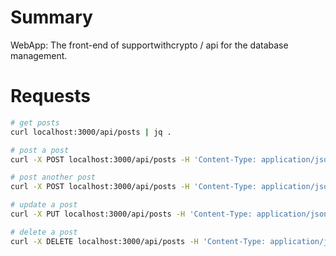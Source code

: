 # Summary
WebApp: The front-end of supportwithcrypto / api for the database management.

# Requests

```bash
# get posts
curl localhost:3000/api/posts | jq .

# post a post
curl -X POST localhost:3000/api/posts -H 'Content-Type: application/json'

# post another post
curl -X POST localhost:3000/api/posts -H 'Content-Type: application/json' -d '{"title":"my post","comment":"my comment"}'

# update a post
curl -X PUT localhost:3000/api/posts -H 'Content-Type: application/json' -d '{"_id":"61cce38c4875f14f733ff8d3", "title":"my post updated","comment":"my comment updated"}'

# delete a post
curl -X DELETE localhost:3000/api/posts -H 'Content-Type: application/json' -d '{"_id":"61cce38c4875f14f733ff8d3"}'
```
